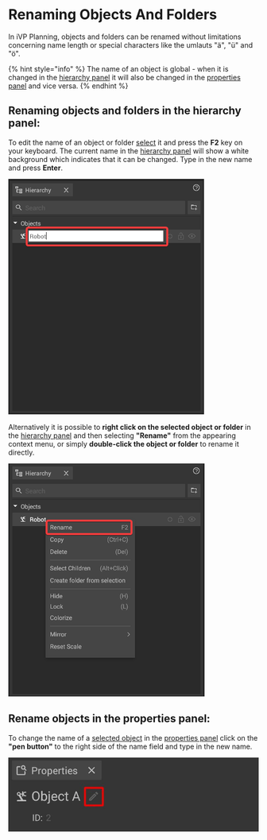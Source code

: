 # Renaming Objects And Folders

In iVP Planning, objects and folders can be renamed without limitations concerning name length or special characters like the umlauts "ä", "ü" and "ö".

{% hint style="info" %}
The name of an object is global - when it is changed in the [hierarchy panel](../user-interface/hierarchy-panel.md) it will also be changed in the [properties panel](../user-interface/the-info-panel.md) and vice versa.
{% endhint %}

## Renaming objects and folders in the hierarchy panel:

To edit the name of an object or folder [select](../machines/select-objects.md) it and press the **F2** key on your keyboard. The current name in the [hierarchy panel](../user-interface/hierarchy-panel.md) will show a white background which indicates that it can be changed. Type in the new name and press **Enter**.

![](../../../.gitbook/assets/iVP_Planning_ObjectInteraction_RenameObjectsHierarchy1.png)

Alternatively it is possible to **right click on the selected object or folder** in the [hierarchy panel](../user-interface/hierarchy-panel.md) and then selecting **"Rename"** from the appearing context menu, or simply **double-click the object or folder** to rename it directly.

![](../../../.gitbook/assets/iVP_Planning_ObjectInteraction_RenameObjectsHierarchy0.png)

## Rename objects in the properties panel:

To change the name of a [selected object](../machines/select-objects.md) in the [properties panel](../user-interface/the-info-panel.md) click on the **"pen button"** to the right side of the name field and type in the new name.

![](../../../.gitbook/assets/Properties_rename.jpg)
